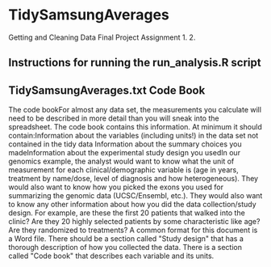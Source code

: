 # TidySamsungAverages
Getting and Cleaning Data Final Project Assignment
1.
2.

## Instructions for running the run_analysis.R script

## TidySamsungAverages.txt Code Book

The code bookFor almost any data set, the measurements you calculate will need to be described in more detail than you will sneak into the spreadsheet. The code book contains this information. At minimum it should contain:Information about the variables (including units!) in the data set not contained in the tidy data Information about the summary choices you madeInformation about the experimental study design you usedIn our genomics example, the analyst would want to know what the unit of measurement for each clinical/demographic variable is (age in years, treatment by name/dose, level of diagnosis and how heterogeneous). They  would also want to know how you picked the exons you used for summarizing the genomic data (UCSC/Ensembl, etc.). They would also want to know any other information about how you did the data collection/study design. For example, are these the first 20 patients that walked into the clinic? Are they 20 highly selected patients by some characteristic like age? Are they randomized to treatments? A common format for this document is a Word file. There should be a section called "Study design" that has a thorough description of how you collected the data. There is a section called "Code book" that describes each variable and its units. 
